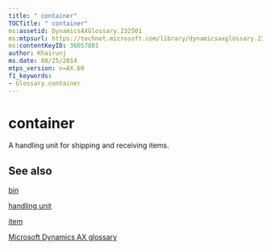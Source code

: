 ```yaml
---
title: " container"
TOCTitle: " container"
ms:assetid: DynamicsAXGlossary.232501
ms:mtpsurl: https://technet.microsoft.com/library/dynamicsaxglossary.232501(v=AX.60)
ms:contentKeyID: 36057801
author: Khairunj
ms.date: 08/25/2014
mtps_version: v=AX.60
f1_keywords:
- Glossary.container
---
```


# container

A handling unit for shipping and receiving items.

## See also

[bin](bin.md)

[handling unit](handling-unit.md)

[item](item.md)

[Microsoft Dynamics AX glossary](glossary/microsoft-dynamics-ax-glossary.md)

  


